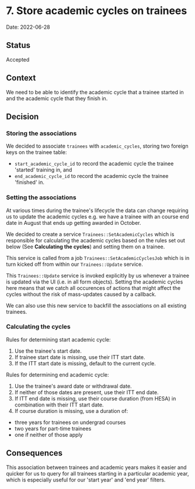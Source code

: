 # 7. Store academic cycles on trainees

Date: 2022-06-28

## Status

Accepted

## Context

We need to be able to identify the academic cycle that a trainee started in and
the academic cycle that they finish in.

## Decision

### Storing the associations

We decided to associate `trainees` with `academic_cycles`, storing two foreign
keys on the trainee table:

* `start_academic_cycle_id` to record the academic cycle the trainee 'started'
  training in, and
* `end_academic_cycle_id` to record the academic cycle the trainee 'finished'
  in.

### Setting the associations

At various times during the trainee's lifecycle the data can change requiring us
to update the academic cycles e.g. we have a trainee with an course end date in
August that ends up getting awarded in October.

We decided to create a service `Trainees::SetAcademicCycles` which is
responsible for calculating the academic cycles based on the rules set out
below (See **Calculating the cycles**) and setting them on a trainee.

This service is called from a job `Trainees::SetAcademicCyclesJob` which is in
turn kicked off from within our `Trainees::Update` service.

This `Trainees::Update` service is invoked explicitly by us whenever a trainee
is updated via the UI (i.e. in all form objects). Setting the academic cycles
here means that we catch all occurences of actions that might affect the cycles
without the risk of mass-updates caused by a callback.

We can also use this new service to backfill the associations on all existing
trainees.

### Calculating the cycles

Rules for determining start academic cycle:

1. Use the trainee's start date.
2. If trainee start date is missing, use their ITT start date.
3. If the ITT start date is missing, default to the current cycle.

Rules for determining end academic cycle:

1. Use the trainee's award date or withdrawal date.
2. If neither of those dates are present, use their ITT end date.
3. If ITT end date is missing, use their course duration (from HESA) in
  combination with their ITT start date.
4. If course duration is missing, use a duration of:

* three years for trainees on undergrad courses
* two years for part-time trainees
* one if neither of those apply

## Consequences

This association between trainees and academic years makes it easier and quicker
for us to query for all trainees starting in a particular academic year, which
is especially useful for our 'start year' and 'end year' filters.

